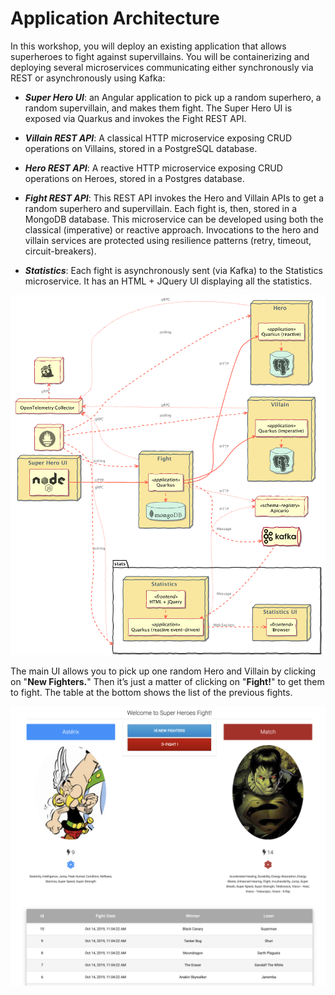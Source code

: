 # Application Architecture

In this workshop, you will deploy an existing application that allows superheroes to fight against supervillains. You will be containerizing and deploying several microservices communicating either synchronously via REST or asynchronously using Kafka:

* ***Super Hero UI***: an Angular application to pick up a random superhero, a random supervillain, and makes them fight. The Super Hero UI is exposed via Quarkus and invokes the Fight REST API.

* ***Villain REST API***: A classical HTTP microservice exposing CRUD operations on Villains, stored in a PostgreSQL database.

* ***Hero REST API***: A reactive HTTP microservice exposing CRUD operations on Heroes, stored in a Postgres database.

* ***Fight REST API***: This REST API invokes the Hero and Villain APIs to get a random superhero and supervillain. Each fight is, then, stored in a MongoDB database. This microservice can be developed using both the classical (imperative) or reactive approach. Invocations to the hero and villain services are protected using resilience patterns (retry, timeout, circuit-breakers).

* ***Statistics***: Each fight is asynchronously sent (via Kafka) to the Statistics microservice. It has an HTML + JQuery UI displaying all the statistics.

![Architecture](image/architecture/architecture.png)

The main UI allows you to pick up one random Hero and Villain by clicking on "**New Fighters.**" Then it’s just a matter of clicking on "**Fight!**" to get them to fight. The table at the bottom shows the list of the previous fights.

![Main UI](image/architecture/main-ui.png)
